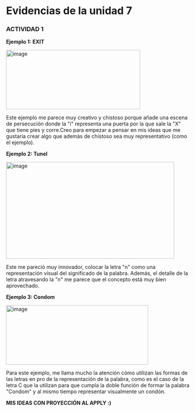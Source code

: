 # Evidencias de la unidad 7

### ACTIVIDAD 1

**Ejemplo 1: EXIT**

<img width="366" height="162" alt="image" src="https://github.com/user-attachments/assets/6e284c42-86ca-49ec-94be-ae098bc16631" />

Este ejemplo me parece muy creativo y chistoso porque añade una escena de persecución donde la "i" representa una puerta por la que sale la "X" que tiene pies y corre.Creo para empezar a pensar en mis ideas que me gustaría crear algo que además de chistoso sea muy representativo (como el ejemplo). 

**Ejemplo 2: Tunel**

<img width="459" height="264" alt="image" src="https://github.com/user-attachments/assets/13df6aa2-fc93-4b6f-a551-b5a480271352" />


Este me pareció muy innovador, colocar la letra "n" como una representación visual del significado de la palabra. Además, el detalle de la letra atravesando la "n" me parece que el concepto está muy bien aprovechado. 

**Ejemplo 3: Condom**

<img width="388" height="162" alt="image" src="https://github.com/user-attachments/assets/2e369649-87ef-4259-afb9-929dc4383cee" />

Para este ejemplo, me llama mucho la atención cómo utilizan las formas de las letras en pro de la representación de la palabra, como es el caso de la letra C que la utilizan para que cumpla la doble función de formar la palabra "Condom" y al mismo tiempo representar visualmente un condón. 

**MIS IDEAS CON PROYECCIÓN AL APPLY :)**


